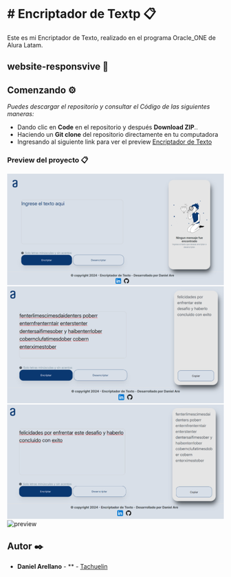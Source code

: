 # # Encriptador de Textp 📋
Este es mi Encriptador de Texto, realizado en el programa Oracle_ONE de Alura Latam.

## website-responsvive 🚀

## Comenzando ⚙️

_Puedes descargar el repositorio y consultar el Código de las siguientes maneras:_

- Dando clic en **Code** en el repositorio y después **Download ZIP**..
- Haciendo un **Git clone** del repositorio directamente en tu computadora
- Ingresando al siguiente link para ver el preview [Encriptador de Texto]()

### Preview del proyecto 📋

<img src="images/previewUno.png" alt="preview" width="680px" align-items = center/>

<img src="images/previewDos.png" alt="preview" width="680px" align-items = center/>

<img src="images/previewTres.png" alt="preview" width="680px" align-items = center/>

<img src="images/previewCuatro.png" alt="preview" width="680px" align-items = center/>

## Autor ✒️

- **Daniel Arellano** - \*\* - [Tachuelin](https://github.com/Tachuelin)